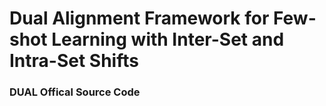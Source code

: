 # Dual Alignment Framework for Few-shot Learning with Inter-Set and Intra-Set Shifts
### DUAL Offical Source Code 
